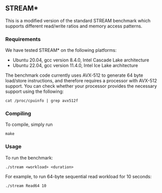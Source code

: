 ## STREAM*

This is a modified version of the standard STREAM benchmark which supports different read/write ratios and memory access patterns.

### Requirements

We have tested STREAM* on the following platforms:
* Ubuntu 20.04, gcc version 8.4.0, Intel Cascade Lake architecture
* Ubuntu 22.04, gcc version 11.4.0, Intel Ice Lake architecture

The benchmark code currently uses AVX-512 to generate 64 byte load/store instructions, and therefore requires a processor with AVX-512 support. You can check whether your processor provides the necessary support using the following:
```
cat /proc/cpuinfo | grep avx512f
```  

### Compiling

To compile, simply run
```
make
```

### Usage

To run the benchmark:
```
./stream <workload> <duration>
```

For example, to run 64-byte sequential read workload for 10 seconds:
```
./stream Read64 10
```